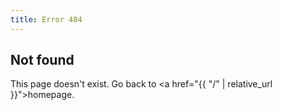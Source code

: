 ```yaml
---
title: Error 404
---
```


## Not found

This page doesn't exist. Go back to <a href="{{ "/" | relative_url }}">homepage</a>.

